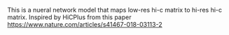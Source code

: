 This is a nueral network model that maps low-res hi-c matrix to hi-res hi-c matrix. Inspired by HiCPlus from this paper https://www.nature.com/articles/s41467-018-03113-2
